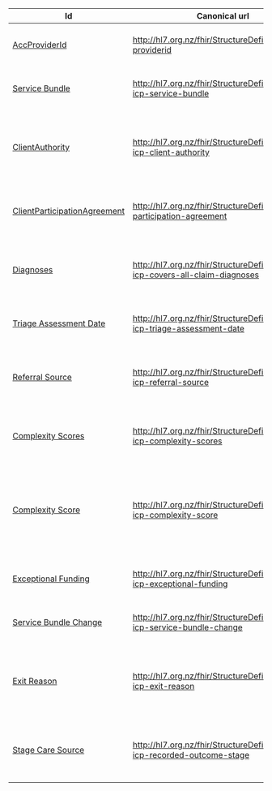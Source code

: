 
<div class="tableGridded"></div>

|Id |Canonical url | Description |
|--- |--- | --- |
|[AccProviderId](StructureDefinition-acc-providerid.html)|http://hl7.org.nz/fhir/StructureDefinition/acc-providerid|This should represent the person providing the data to ACC.|
|[Service Bundle](StructureDefinition-acc-icp-service-bundle.html)|http://hl7.org.nz/fhir/StructureDefinition/acc-icp-service-bundle|Indicates the ICP service bundle selected for the treatment|
|[ClientAuthority](StructureDefinition-acc-icp-client-authority.html)|http://hl7.org.nz/fhir/StructureDefinition/acc-icp-client-authority|Indicates that the Client has agreed to ACC being able to collect, store, use, &amp; share their information.|
|[ClientParticipationAgreement](StructureDefinition-acc-icp-client-participation-agreement.html)|http://hl7.org.nz/fhir/StructureDefinition/client-participation-agreement|Indicates that the Client has agreed to participating in ICP.|
|[Diagnoses](StructureDefinition-acc-icp-diagnoses.html)|http://hl7.org.nz/fhir/StructureDefinition/acc-icp-covers-all-claim-diagnoses|Indicates whether or not the ICP case is treating all the diagnoses on the claim.|
|[Triage Assessment Date](StructureDefinition-acc-icp-triage-assessment-date.html)|http://hl7.org.nz/fhir/StructureDefinition/acc-icp-triage-assessment-date|The date the triage assessment was completed|
|[Referral Source](StructureDefinition-acc-icp-referral-source.html)|http://hl7.org.nz/fhir/StructureDefinition/acc-icp-referral-source|The source of the ICP referral, e.g. ACC referral, GP referral, rongoa referral, etc|
|[Complexity Scores](StructureDefinition-acc-icp-complexity-scores.html)|http://hl7.org.nz/fhir/StructureDefinition/acc-icp-complexity-scores|The scores obtained from the ICP complexity assessment/tool.|
|[Complexity Score](StructureDefinition-acc-icp-complexity-score.html)|http://hl7.org.nz/fhir/StructureDefinition/acc-icp-complexity-score|The score (low, medium, high) for each category/sub-category obtained from the ICP complexity assessment/tool.|
|[Exceptional Funding](StructureDefinition-acc-icp-exceptional-funding.html)|http://hl7.org.nz/fhir/StructureDefinition/acc-icp-exceptional-funding|Indicates if exceptional is required for this treatment.|
|[Service Bundle Change](StructureDefinition-acc-icp-service-bundle-change.html)|http://hl7.org.nz/fhir/StructureDefinition/acc-icp-service-bundle-change|Indicates if rational for a service bundle change.|
|[Exit Reason](StructureDefinition-acc-icp-exit-reason.html)|http://hl7.org.nz/fhir/StructureDefinition/acc-icp-exit-reason|A classification of the type reason for the client exit, e.g. client moved, or non-compliance, etc.|
|[Stage Care Source](StructureDefinition-acc-icp-stage-care-source.html)|http://hl7.org.nz/fhir/StructureDefinition/acc-icp-recorded-outcome-stage|The patient recorded stage of the ICP Observation, e.g. adhoc, exit etc|
